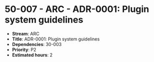 # 50-007 - ARC - ADR-0001: Plugin system guidelines
- **Stream**: ARC
- **Title**: ADR-0001: Plugin system guidelines
- **Dependencies**: 30-003
- **Priority**: P2
- **Estimated hours**: 2

